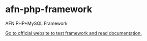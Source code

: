 # afn-php-framework
AFN PHP+MySQL Framework

[Go to official website to test framework and read documentation.](http://www.alifuatnumanoglu.com/php-framework)
